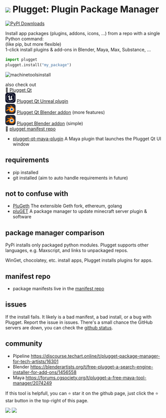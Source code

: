 <h1>
<img src="https://user-images.githubusercontent.com/3758308/231004489-25ce30d9-c534-4d10-8773-8e6f80f36dd2.png" data-canonical-src="https://user-images.githubusercontent.com/3758308/231004489-25ce30d9-c534-4d10-8773-8e6f80f36dd2.png" width="70" />
Plugget: Plugin Package Manager
</h1>

[![PyPI Downloads](https://img.shields.io/pypi/v/plugget?color=0)](https://pypi.org/project/plugget/)

Install app packages (plugins, addons, icons, ...) from a repo with a single Python command:   
(like pip, but more flexible)  
1-click install plugins & add-ons in Blender, Maya, Max, Substance, ...  

```python
import plugget
plugget.install("my_package")
```

![machinetoolsinstall](https://user-images.githubusercontent.com/3758308/227316999-adf32b7f-4232-46f5-b0db-1b3dbe26d755.gif)

also check out  
🔹 [Plugget Qt](https://github.com/plugget/plugget-qt)  
<img src="https://raw.githubusercontent.com/tandpfun/skill-icons/59059d9d1a2c092696dc66e00931cc1181a4ce1f/icons/UnrealEngine.svg" width="32" style="max-width: 100%;"> [Plugget Qt Unreal plugin](https://github.com/plugget/plugget-unreal)  
<img src="https://raw.githubusercontent.com/tandpfun/skill-icons/59059d9d1a2c092696dc66e00931cc1181a4ce1f/icons/Blender-Dark.svg" width="32" style="max-width: 100%;"> [Plugget Qt Blender addon](https://github.com/plugget/plugget-qt-addon) (more features)  
<img src="https://raw.githubusercontent.com/tandpfun/skill-icons/59059d9d1a2c092696dc66e00931cc1181a4ce1f/icons/Blender-Dark.svg" width="32" style="max-width: 100%;"> [Plugget Blender addon](https://github.com/plugget/plugget-blender-addon) (simple)  
🔹 [plugget manifest repo](https://github.com/plugget/plugget-pkgs)
- [plugget-qt-maya-plugin](https://github.com/plugget/plugget-qt-maya-plugin) A Maya plugin that launches the Plugget Qt UI window

## requirements
- pip installed
- git installed
(aim to auto handle requirements in future)

## not to confuse with 
- [PluGeth](https://github.com/openrelayxyz/plugeth) The extensible Geth fork, ethereum, golang
- [pluGET](https://github.com/Neocky/pluGET) A package manager to update minecraft server plugin & software


## package manager comparison
PyPi installs only packaged python modules. 
Plugget supports other languages, e.g. Maxscript, and links to unpackaged repos.

WinGet, chocolatey, etc. install apps, Plugget installs plugins for apps.

## manifest repo
- package manifests live in the [manifest repo](https://github.com/hannesdelbeke/plugget-pkgs)

## issues
If the install fails. It likely is a bad manifest, a bad install, or a bug with Plugget.
Report the issue in issues.
There's a small chance the GitHub servers are down, you can check the [github status](https://www.githubstatus.com/).


## community
- Pipeline https://discourse.techart.online/t/plugget-package-manager-for-tech-artists/16301
- Blender https://blenderartists.org/t/free-plugget-a-search-engine-installer-for-add-ons/1456558
- Maya https://forums.cgsociety.org/t/plugget-a-free-maya-tool-manager/2074249


If this tool is helpfull, you can ⭐ star it on the github page, just click the ⭐ star button in the top-right of this page.

![](https://linuxsimply.com/wp-content/uploads/2023/08/Package-manager-767x438.png)
![](https://geekflare.com/wp-content/uploads/2023/09/6-how-package-manager-works.png)
